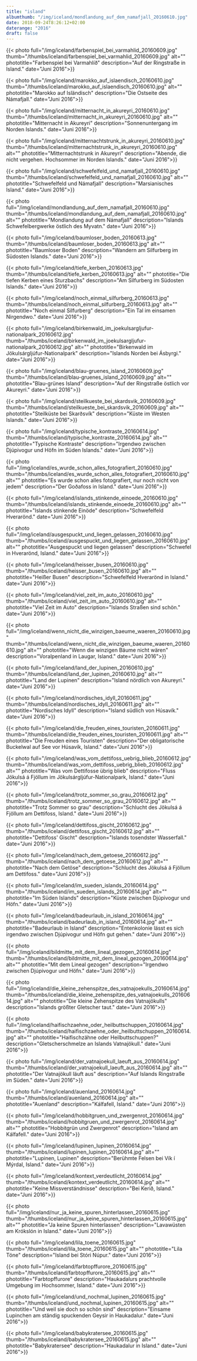 ```yaml
---
title: "island"
albumthumb: "/img/iceland/mondlandung_auf_dem_namafjall_20160610.jpg"
date: 2018-09-24T8:26:12+02:00
daterange: "2016"
draft: false
---
```


{{< photo full="/img/iceland/farbenspiel_bei_varmahlid_20160609.jpg" thumb="/thumbs/iceland/farbenspiel_bei_varmahlid_20160609.jpg" alt="" phototitle="Farbenspiel bei Varmahlíð" description="Auf der Ringstraße in Island." date="Juni 2016">}}

{{< photo full="/img/iceland/marokko_auf_islaendisch_20160610.jpg" thumb="/thumbs/iceland/marokko_auf_islaendisch_20160610.jpg" alt="" phototitle="Marokko auf Isländisch" description="Die Ostseite des Námafjall." date="Juni 2016">}}

{{< photo full="/img/iceland/mitternacht_in_akureyri_20160610.jpg" thumb="/thumbs/iceland/mitternacht_in_akureyri_20160610.jpg" alt="" phototitle="Mitternacht in Akureyri" description="Sonnenuntergang im Norden Islands." date="Juni 2016">}}

{{< photo full="/img/iceland/mitternachtstrunk_in_akureyri_20160610.jpg" thumb="/thumbs/iceland/mitternachtstrunk_in_akureyri_20160610.jpg" alt="" phototitle="Mitternachtstrunk in Akureyri" description="Abende, die nicht vergehen. Hochsommer im Norden Islands." date="Juni 2016">}}

{{< photo full="/img/iceland/schwefelfeld_und_namafjall_20160610.jpg" thumb="/thumbs/iceland/schwefelfeld_und_namafjall_20160610.jpg" alt="" phototitle="Schwefelfeld und Námafjall" description="Marsianisches Island." date="Juni 2016">}}

{{< photo full="/img/iceland/mondlandung_auf_dem_namafjall_20160610.jpg" thumb="/thumbs/iceland/mondlandung_auf_dem_namafjall_20160610.jpg" alt="" phototitle="Mondlandung auf dem Námafjall" description="Islands Schwefelbergwerke östlich des Myvatn." date="Juni 2016">}}

{{< photo full="/img/iceland/baumloser_boden_20160613.jpg" thumb="/thumbs/iceland/baumloser_boden_20160613.jpg" alt="" phototitle="Baumloser Boden" description="Wandern am Silfurberg im Südosten Islands." date="Juni 2016">}}

{{< photo full="/img/iceland/tiefe_kerben_20160613.jpg" thumb="/thumbs/iceland/tiefe_kerben_20160613.jpg" alt="" phototitle="Die tiefen Kerben eines Sturzbachs" description="Am Silfurberg im Südosten Islands." date="Juni 2016">}}

{{< photo full="/img/iceland/noch_einmal_silfurberg_20160613.jpg" thumb="/thumbs/iceland/noch_einmal_silfurberg_20160613.jpg" alt="" phototitle="Noch einmal Silfurberg" description="Ein Tal im einsamen Nirgendwo." date="Juni 2016">}}

{{< photo full="/img/iceland/birkenwald_im_joekulsargljufur-nationalpark_20160612.jpg" thumb="/thumbs/iceland/birkenwald_im_joekulsargljufur-nationalpark_20160612.jpg" alt="" phototitle="Birkenwald im Jökulsárgljúfur-Nationalpark" description="Islands Norden bei Ásbyrgi." date="Juni 2016">}}

{{< photo full="/img/iceland/blau-gruenes_island_20160609.jpg" thumb="/thumbs/iceland/blau-gruenes_island_20160609.jpg" alt="" phototitle="Blau-grünes Island" description="Auf der Ringstraße östlich vor Akureyri." date="Juni 2016">}}

{{< photo full="/img/iceland/steilkueste_bei_skardsvik_20160609.jpg" thumb="/thumbs/iceland/steilkueste_bei_skardsvik_20160609.jpg" alt="" phototitle="Steilküste bei Skarðsvík" description="Küste im Westen Islands." date="Juni 2016">}}

{{< photo full="/img/iceland/typische_kontraste_20160614.jpg" thumb="/thumbs/iceland/typische_kontraste_20160614.jpg" alt="" phototitle="Typische Kontraste" description="Irgendwo zwischen Djúpivogur und Höfn im Süden Islands." date="Juni 2016">}}

{{< photo full="/img/iceland/es_wurde_schon_alles_fotografiert_20160610.jpg" thumb="/thumbs/iceland/es_wurde_schon_alles_fotografiert_20160610.jpg" alt="" phototitle="Es wurde schon alles fotografiert, nur noch nicht von jedem" description="Der Goðafoss in Island." date="Juni 2016">}}

{{< photo full="/img/iceland/islands_stinkende_einoede_20160610.jpg" thumb="/thumbs/iceland/islands_stinkende_einoede_20160610.jpg" alt="" phototitle="Islands stinkende Einöde" description="Schwefelfeld Hverarönd." date="Juni 2016">}}

{{< photo full="/img/iceland/ausgespuckt_und_liegen_gelassen_20160610.jpg" thumb="/thumbs/iceland/ausgespuckt_und_liegen_gelassen_20160610.jpg" alt="" phototitle="Ausgespuckt und liegen gelassen" description="Schwefel in Hverarönd, Island." date="Juni 2016">}}

{{< photo full="/img/iceland/heisser_busen_20160610.jpg" thumb="/thumbs/iceland/heisser_busen_20160610.jpg" alt="" phototitle="Heißer Busen" description="Schwefelfeld Hverarönd in Island." date="Juni 2016">}}

{{< photo full="/img/iceland/viel_zeit_im_auto_20160610.jpg" thumb="/thumbs/iceland/viel_zeit_im_auto_20160610.jpg" alt="" phototitle="Viel Zeit im Auto" description="Islands Straßen sind schön." date="Juni 2016">}}

{{< photo full="/img/iceland/wenn_nicht_die_winzigen_baeume_waeren_20160610.jpg" thumb="/thumbs/iceland/wenn_nicht_die_winzigen_baeume_waeren_20160610.jpg" alt="" phototitle="Wenn die winzigen Bäume nicht wären" description="Voralpenland in Laugar, Island." date="Juni 2016">}}

{{< photo full="/img/iceland/land_der_lupinen_20160610.jpg" thumb="/thumbs/iceland/land_der_lupinen_20160610.jpg" alt="" phototitle="Land der Lupinen" description="Island nördlich von Akureyri." date="Juni 2016">}}

{{< photo full="/img/iceland/nordisches_idyll_20160611.jpg" thumb="/thumbs/iceland/nordisches_idyll_20160611.jpg" alt="" phototitle="Nordisches Idyll" description="Island südlich von Húsavík." date="Juni 2016">}}

{{< photo full="/img/iceland/die_freuden_eines_touristen_20160611.jpg" thumb="/thumbs/iceland/die_freuden_eines_touristen_20160611.jpg" alt="" phototitle="Die Freuden eines Touristen" description="Der obligatorische Buckelwal auf See vor Húsavík, Island." date="Juni 2016">}}

{{< photo full="/img/iceland/was_vom_dettifoss_uebrig_blieb_20160612.jpg" thumb="/thumbs/iceland/was_vom_dettifoss_uebrig_blieb_20160612.jpg" alt="" phototitle="Was vom Dettifosse übrig blieb" description="Fluss Jökulsá á Fjöllum im Jökulsárgljúfur-Nationalpark, Island." date="Juni 2016">}}

{{< photo full="/img/iceland/trotz_sommer_so_grau_20160612.jpg" thumb="/thumbs/iceland/trotz_sommer_so_grau_20160612.jpg" alt="" phototitle="Trotz Sommer so grau" description="Schlucht des Jökulsá á Fjöllum am Dettifoss, Island." date="Juni 2016">}}

{{< photo full="/img/iceland/dettifoss_gischt_20160612.jpg" thumb="/thumbs/iceland/dettifoss_gischt_20160612.jpg" alt="" phototitle="Dettifoss' Gischt" description="Islands tosendster Wasserfall." date="Juni 2016">}}

{{< photo full="/img/iceland/nach_dem_getoese_20160612.jpg" thumb="/thumbs/iceland/nach_dem_getoese_20160612.jpg" alt="" phototitle="Nach dem Getöse" description="Schlucht des Jökulsá á Fjöllum am Dettifoss." date="Juni 2016">}}

{{< photo full="/img/iceland/im_sueden_islands_20160614.jpg" thumb="/thumbs/iceland/im_sueden_islands_20160614.jpg" alt="" phototitle="Im Süden Islands" description="Küste zwischen Djúpivogur und Höfn." date="Juni 2016">}}

{{< photo full="/img/iceland/badeurlaub_in_island_20160614.jpg" thumb="/thumbs/iceland/badeurlaub_in_island_20160614.jpg" alt="" phototitle="Badeurlaub in Island" description="Entenkolonie lässt es sich irgendwo zwischen Djúpivogur und Höfn gut gehen." date="Juni 2016">}}

{{< photo full="/img/iceland/bildmitte_mit_dem_lineal_gezogen_20160614.jpg" thumb="/thumbs/iceland/bildmitte_mit_dem_lineal_gezogen_20160614.jpg" alt="" phototitle="Mit dem Lineal gezogen" description="Irgendwo zwischen Djúpivogur und Höfn." date="Juni 2016">}}

{{< photo full="/img/iceland/die_kleine_zehenspitze_des_vatnajoekulls_20160614.jpg" thumb="/thumbs/iceland/die_kleine_zehenspitze_des_vatnajoekulls_20160614.jpg" alt="" phototitle="Die kleine Zehenspitze des Vatnajökulls" description="Islands größter Gletscher taut." date="Juni 2016">}}

{{< photo full="/img/iceland/haifischzaehne_oder_heilbuttschuppen_20160614.jpg" thumb="/thumbs/iceland/haifischzaehne_oder_heilbuttschuppen_20160614.jpg" alt="" phototitle="Haifischzähne oder Heilbuttschuppen?" description="Gletscherschmelze an Islands Vatnajökull." date="Juni 2016">}}

{{< photo full="/img/iceland/der_vatnajoekull_laeuft_aus_20160614.jpg" thumb="/thumbs/iceland/der_vatnajoekull_laeuft_aus_20160614.jpg" alt="" phototitle="Der Vatnajökull läuft aus" description="Auf Islands Ringstraße im Süden." date="Juni 2016">}}

{{< photo full="/img/iceland/auenland_20160614.jpg" thumb="/thumbs/iceland/auenland_20160614.jpg" alt="" phototitle="Auenland" description="Kálfafell, Island." date="Juni 2016">}}

{{< photo full="/img/iceland/hobbitgruen_und_zwergenrot_20160614.jpg" thumb="/thumbs/iceland/hobbitgruen_und_zwergenrot_20160614.jpg" alt="" phototitle="Hobbitgrün und Zwergenrot" description="Island am Kálfafell." date="Juni 2016">}}

{{< photo full="/img/iceland/lupinen_lupinen_20160614.jpg" thumb="/thumbs/iceland/lupinen_lupinen_20160614.jpg" alt="" phototitle="Lupinen, Lupinen" description="Berühmte Felsen bei Vík í Mýrdal, Island." date="Juni 2016">}}

{{< photo full="/img/iceland/kontext_verdeutlicht_20160614.jpg" thumb="/thumbs/iceland/kontext_verdeutlicht_20160614.jpg" alt="" phototitle="Keine Missverständnisse" description="Bei Kerið, Island." date="Juni 2016">}}

{{< photo full="/img/iceland/nur_ja_keine_spuren_hinterlassen_20160615.jpg" thumb="/thumbs/iceland/nur_ja_keine_spuren_hinterlassen_20160615.jpg" alt="" phototitle="Ja keine Spuren hinterlassen" description="Lavawüsten am Krókslón in Island." date="Juni 2016">}}

{{< photo full="/img/iceland/lila_toene_20160615.jpg" thumb="/thumbs/iceland/lila_toene_20160615.jpg" alt="" phototitle="Lila Töne" description="Island bei Stóri Núpur." date="Juni 2016">}}

{{< photo full="/img/iceland/farbtopffurore_20160615.jpg" thumb="/thumbs/iceland/farbtopffurore_20160615.jpg" alt="" phototitle="Farbtopffurore" description="Haukadalurs prachtvolle Umgebung im Hochsommer, Island." date="Juni 2016">}}

{{< photo full="/img/iceland/und_nochmal_lupinen_20160615.jpg" thumb="/thumbs/iceland/und_nochmal_lupinen_20160615.jpg" alt="" phototitle="Und weil sie doch so schön sind" description="Einsame Lupinchen am ständig spuckenden Geysir in Haukadalur." date="Juni 2016">}}

{{< photo full="/img/iceland/babykratersee_20160615.jpg" thumb="/thumbs/iceland/babykratersee_20160615.jpg" alt="" phototitle="Babykratersee" description="Haukadalur in Island." date="Juni 2016">}}
